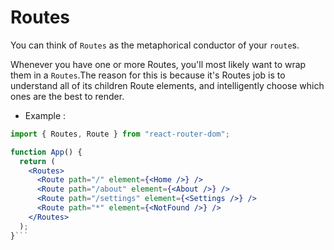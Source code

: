 # Routes

You can think of `Routes` as the metaphorical conductor of your `route`s.

Whenever you have one or more Routes, you'll most likely want to wrap them in a `Routes`.The reason for this is because it's Routes job is to understand all of its children Route elements, and intelligently choose which ones are the best to render.

- Example :

````jsx
import { Routes, Route } from "react-router-dom";

function App() {
  return (
    <Routes>
      <Route path="/" element={<Home />} />
      <Route path="/about" element={<About />} />
      <Route path="/settings" element={<Settings />} />
      <Route path="*" element={<NotFound />} />
    </Routes>
  );
}```
````
